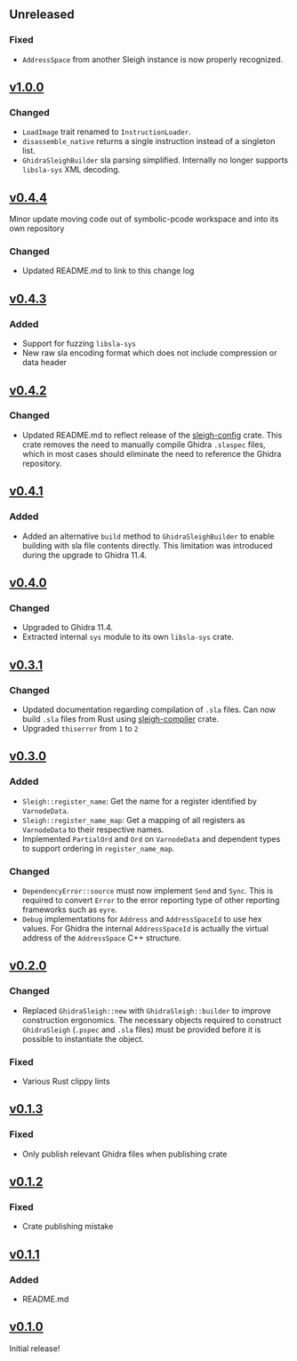 ## Unreleased

### Fixed

* `AddressSpace` from another Sleigh instance is now properly recognized.

## [v1.0.0](https://github.com/mnemonikr/libsla/tree/v1.0.0)

### Changed

* `LoadImage` trait renamed to `InstructionLoader`.
* `disassemble_native` returns a single instruction instead of a singleton list.
* `GhidraSleighBuilder` sla parsing simplified. Internally no longer supports `libsla-sys` XML decoding.

## [v0.4.4](https://github.com/mnemonikr/libsla/tree/v0.4.4)

Minor update moving code out of symbolic-pcode workspace and into its own repository

### Changed

* Updated README.md to link to this change log

## [v0.4.3](https://github.com/mnemonikr/symbolic-pcode/tree/libsla-0.4.3)

### Added

* Support for fuzzing `libsla-sys`
* New raw sla encoding format which does not include compression or data header

## [v0.4.2](https://github.com/mnemonikr/symbolic-pcode/tree/libsla-0.4.2)

### Changed

* Updated README.md to reflect release of the [sleigh-config](https://crates.io/crates/sleigh-config)
crate. This crate removes the need to manually compile Ghidra `.slaspec` files, which in most cases
should eliminate the need to reference the Ghidra repository.

## [v0.4.1](https://github.com/mnemonikr/symbolic-pcode/tree/libsla-0.4.1)

### Added

* Added an alternative `build` method to `GhidraSleighBuilder` to enable building with sla file contents directly. This limitation was introduced during the upgrade to Ghidra 11.4.

## [v0.4.0](https://github.com/mnemonikr/symbolic-pcode/tree/libsla-0.4.0)

### Changed

* Upgraded to Ghidra 11.4.
* Extracted internal `sys` module to its own `libsla-sys` crate.

## [v0.3.1](https://github.com/mnemonikr/symbolic-pcode/tree/libsla-0.3.1)

### Changed

* Updated documentation regarding compilation of `.sla` files. Can now build `.sla` files from Rust using [sleigh-compiler](https://crates.io/crates/sleigh-compiler) crate.
* Upgraded `thiserror` from `1` to `2`

## [v0.3.0](https://github.com/mnemonikr/symbolic-pcode/tree/libsla-0.3.0)

### Added

* `Sleigh::register_name`: Get the name for a register identified by `VarnodeData`.
* `Sleigh::register_name_map`: Get a mapping of all registers as `VarnodeData` to their respective
names.
* Implemented `PartialOrd` and `Ord` on `VarnodeData` and dependent types to support ordering in
`register_name_map`.

### Changed

* `DependencyError::source` must now implement `Send` and `Sync`. This is required to convert
`Error` to the error reporting type of other reporting frameworks such as `eyre`.
* `Debug` implementations for `Address` and `AddressSpaceId` to use hex values. For Ghidra the
internal `AddressSpaceId` is actually the virtual address of the `AddressSpace` C++ structure.

## [v0.2.0](https://github.com/mnemonikr/symbolic-pcode/tree/libsla-0.2.0)

### Changed

* Replaced `GhidraSleigh::new` with `GhidraSleigh::builder` to improve construction ergonomics. The
necessary objects required to construct `GhidraSleigh` (`.pspec` and `.sla` files) must be provided
before it is possible to instantiate the object.

### Fixed

* Various Rust clippy lints

## [v0.1.3](https://github.com/mnemonikr/symbolic-pcode/tree/libsla-0.1.3)

### Fixed

* Only publish relevant Ghidra files when publishing crate

## [v0.1.2](https://github.com/mnemonikr/symbolic-pcode/tree/libsla-0.1.2)

### Fixed

* Crate publishing mistake

## [v0.1.1](https://github.com/mnemonikr/symbolic-pcode/tree/libsla-0.1.1)

### Added

* README.md

## [v0.1.0](https://github.com/mnemonikr/symbolic-pcode/tree/libsla-0.1.0)

Initial release!
